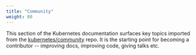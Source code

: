 ```yaml
---
title: "Community"
weight: 80
---
```


This section of the Kubernetes documentation surfaces key topics imported from the [kubernetes/community](https://github.com/kubernetes/community) repo. It is the starting point for becoming a contributor -- improving docs, improving code, giving talks etc.
